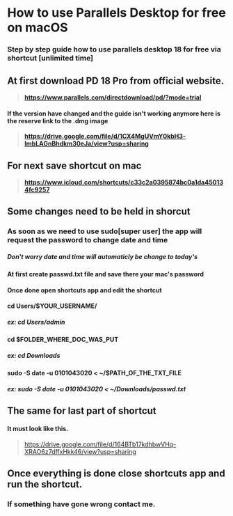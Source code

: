 # How to use Parallels Desktop for free on macOS
### Step by step guide how to use parallels desktop 18 for free via shortcut **[unlimited time]**


## At first download PD 18 Pro from official website.
> **https://www.parallels.com/directdownload/pd/?mode=trial**
#### If the version have changed and the guide isn't working anymore here is the reserve link to the .dmg image
> **https://drive.google.com/file/d/1CX4MgUVmY0kbH3-lmbLAGnBhdkm30eJa/view?usp=sharing**

## For next save shortcut on mac
> **https://www.icloud.com/shortcuts/c33c2a0395874bc0a1da450134fc9257**

## Some changes need to be held in shorcut
### As soon as we need to use sudo[super user] the app will request the password to change date and time
##### Don't worry date and time will automaticly be change to today's

#### At first create passwd.txt file and save there your mac's password
#### Once done open shortcuts app and edit the shortcut
#### cd Users/$YOUR_USERNAME/
##### ex: cd Users/admin
#### cd $FOLDER_WHERE_DOC_WAS_PUT
##### ex: cd Downloads
#### sudo -S date -u 0101043020 < ~/$PATH_OF_THE_TXT_FILE
##### ex: sudo -S date -u 0101043020 < ~/Downloads/passwd.txt

## **The same for last part of shortcut**
#### It must look like this.
> https://drive.google.com/file/d/164BTb17kdhbwVHq-XRAO6z7dffxHkk46/view?usp=sharing

## Once everything is done close shortcuts app and run the shortcut.
### If something have gone wrong contact me.
